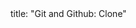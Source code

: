 <frontmatter>
title: "Git and Github: Clone"
</frontmatter>

<include src="index-body.md" boilerplate />
